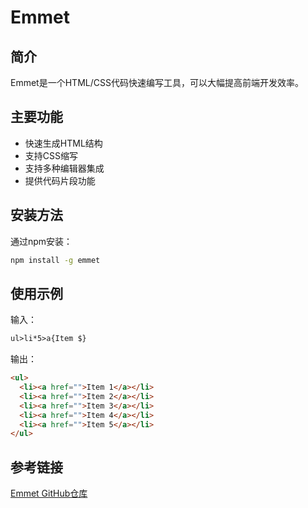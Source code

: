 # Emmet

## 简介
Emmet是一个HTML/CSS代码快速编写工具，可以大幅提高前端开发效率。

## 主要功能
- 快速生成HTML结构
- 支持CSS缩写
- 支持多种编辑器集成
- 提供代码片段功能

## 安装方法
通过npm安装：
```bash
npm install -g emmet
```

## 使用示例
输入：
```html
ul>li*5>a{Item $}
```
输出：
```html
<ul>
  <li><a href="">Item 1</a></li>
  <li><a href="">Item 2</a></li>
  <li><a href="">Item 3</a></li>
  <li><a href="">Item 4</a></li>
  <li><a href="">Item 5</a></li>
</ul>
```

## 参考链接
[Emmet GitHub仓库](https://github.com/sergeche/emmet-sublime)
